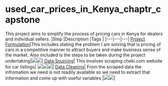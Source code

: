 # used_car_prices_in_Kenya_chaptr_capstone
This project aims to simplify the process of pricing cars in Kenya for dealers and individual sellers.
|Step |Description |Tags |
|---|---|---|
[Project Formulation](https://github.com/okothchristopher/used_car_prices_in_Kenya_chaptr_capstone/blob/main/files/used%20car%20price%20in%20Kenya%20machine%20learning%20project%20.pdf)|This includes stating the problem I am solving that is pricing of cars in a competitive manner to attract buyers and make business sense of the market. Also included is the steps to be taken during the project undertaking|<img src="https://img.shields.io/badge/-google_docs-81D4FA"><img src="https://img.shields.io/badge/-Github-black">|
[Data Sourcing](https://github.com/okothchristopher/used_car_prices_in_Kenya_chaptr_capstone/blob/main/files/used_car_price_estimator_in_kenya.ipynb)| This involves scraping cheki.com website for car listings| <img src="https://img.shields.io/badge/-Python-green"><img src="https://img.shields.io/badge/-BeautifulSoup-blue"><img src="https://img.shields.io/badge/-Requests-red">|
[Data Cleaning](https://github.com/okothchristopher/used_car_prices_in_Kenya_chaptr_capstone/blob/main/files/cars_cheki.R)| From the scraped data the infromation we need is not readily available so we need to extract that information and come up with useful variables |<img src="https://img.shields.io/badge/-R-navy"><img src="https://img.shields.io/badge/-Tidyverse-purple">|
